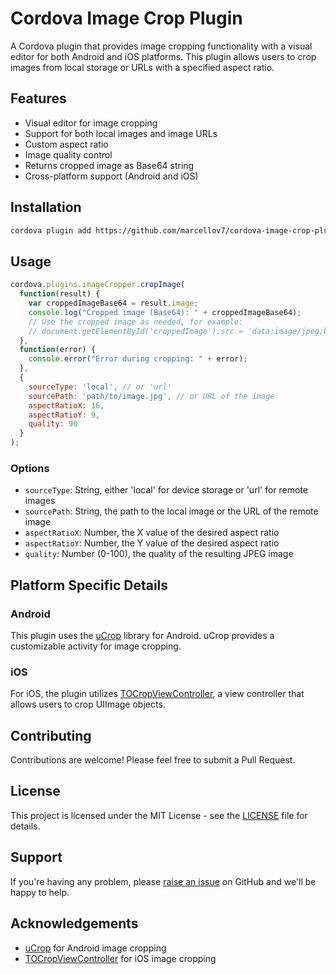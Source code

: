 # Cordova Image Crop Plugin

A Cordova plugin that provides image cropping functionality with a visual editor for both Android and iOS platforms. This plugin allows users to crop images from local storage or URLs with a specified aspect ratio.

## Features

- Visual editor for image cropping
- Support for both local images and image URLs
- Custom aspect ratio
- Image quality control
- Returns cropped image as Base64 string
- Cross-platform support (Android and iOS)

## Installation

```bash
cordova plugin add https://github.com/marcellov7/cordova-image-crop-plugin.git
```

## Usage

```javascript
cordova.plugins.imageCropper.cropImage(
  function(result) {
    var croppedImageBase64 = result.image;
    console.log("Cropped image (Base64): " + croppedImageBase64);
    // Use the cropped image as needed, for example:
    // document.getElementById('croppedImage').src = 'data:image/jpeg;base64,' + croppedImageBase64;
  },
  function(error) {
    console.error("Error during cropping: " + error);
  },
  {
    sourceType: 'local', // or 'url'
    sourcePath: 'path/to/image.jpg', // or URL of the image
    aspectRatioX: 16,
    aspectRatioY: 9,
    quality: 90
  }
);
```

### Options

- `sourceType`: String, either 'local' for device storage or 'url' for remote images
- `sourcePath`: String, the path to the local image or the URL of the remote image
- `aspectRatioX`: Number, the X value of the desired aspect ratio
- `aspectRatioY`: Number, the Y value of the desired aspect ratio
- `quality`: Number (0-100), the quality of the resulting JPEG image

## Platform Specific Details

### Android

This plugin uses the [uCrop](https://github.com/Yalantis/uCrop) library for Android. uCrop provides a customizable activity for image cropping.

### iOS

For iOS, the plugin utilizes [TOCropViewController](https://github.com/TimOliver/TOCropViewController), a view controller that allows users to crop UIImage objects.

## Contributing

Contributions are welcome! Please feel free to submit a Pull Request.

## License

This project is licensed under the MIT License - see the [LICENSE](LICENSE) file for details.

## Support

If you're having any problem, please [raise an issue](https://github.com/your-username/cordova-image-crop-plugin/issues/new) on GitHub and we'll be happy to help.

## Acknowledgements

- [uCrop](https://github.com/Yalantis/uCrop) for Android image cropping
- [TOCropViewController](https://github.com/TimOliver/TOCropViewController) for iOS image cropping